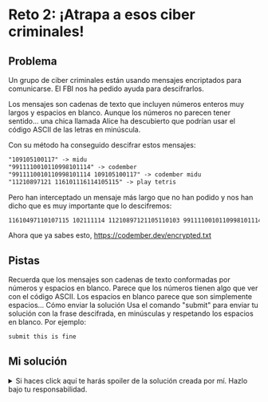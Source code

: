 # Reto 2: ¡Atrapa a esos ciber criminales!

## Problema

Un grupo de ciber criminales están usando mensajes encriptados para comunicarse. El FBI nos ha pedido ayuda para descifrarlos.

Los mensajes son cadenas de texto que incluyen números enteros muy largos y espacios en blanco. Aunque los números no parecen tener sentido... una chica llamada Alice ha descubierto que podrían usar el código ASCII de las letras en minúscula.

Con su método ha conseguido descifrar estos mensajes:

```txt
"109105100117" -> midu
"9911110010110998101114" -> codember
"9911110010110998101114 109105100117" -> codember midu
"11210897121 116101116114105115" -> play tetris
```

Pero han interceptado un mensaje más largo que no han podido y nos han dicho que es muy importante que lo descifremos:

```txt
11610497110107115 102111114 11210897121105110103 9911110010110998101114 11210810197115101 11510497114101
```

Ahora que ya sabes esto, <https://codember.dev/encrypted.txt>

## Pistas

Recuerda que los mensajes son cadenas de texto conformadas por números y espacios en blanco.
Parece que los números tienen algo que ver con el código ASCII.
Los espacios en blanco parece que son simplemente espacios...
Cómo enviar la solución
Usa el comando "submit" para enviar tu solución con la frase descifrada, en minúsculas y respetando los espacios en blanco. Por ejemplo:

```sh
submit this is fine
```

## Mi solución

<details>
<summary>Si haces click aquí te harás spoiler de la solución creada por mí. Hazlo bajo tu responsabilidad.</summary>

La idea para solucionar este ejercicio fue recorrer el mensaje cifrado letra a letra (llamado en Go `rune`). Concatenamos los caracteres para conseguir números, que representan un valor ASCII.

Como las letras del alfabeto están representadas seguidas unas detras de otra en orden alfabético en ASCII, lo menor que vamos a encontrar es la `a`, y lo mayor que vamos a encontrar es la `z`. Es decir que si el número que hemos obtenido concatenando caracteres está entre la `a` y la `z`, se trata de un caracter válido para ser descifrado.

Por lo tanto, cada vez que encontremos un caracter válido, lo concatenamos al mensaje, y vaciamos el buffer (la variable `asciiCode`) que representa el caracter ASCII, para buscar el siguiente.

```go
func ReadFile(path string) (string, error) {
	dat, err := os.ReadFile(path)
	return string(dat), err
}

func IsValidChar(char rune) bool {
	return char >= 'a' && char <= 'z'
}

func main() {
	content, err := ReadFile("data")
	if err != nil {
		panic(err)
	}

	var asciiCode string
	var message string
	for _, char := range content {
		if char == ' ' {
			asciiInt, _ := strconv.Atoi(asciiCode)
			asciiCode = ""

			message += string(rune(asciiInt))
			message += " "

			continue
		}

		asciiCode += string(char)
		asciiInt, _ := strconv.Atoi(asciiCode)
		if IsValidChar(rune(asciiInt)) {
			message += string(rune(asciiInt))
			asciiCode = ""
		}
	}

	fmt.Println("submit", message)
}
```

</details>
